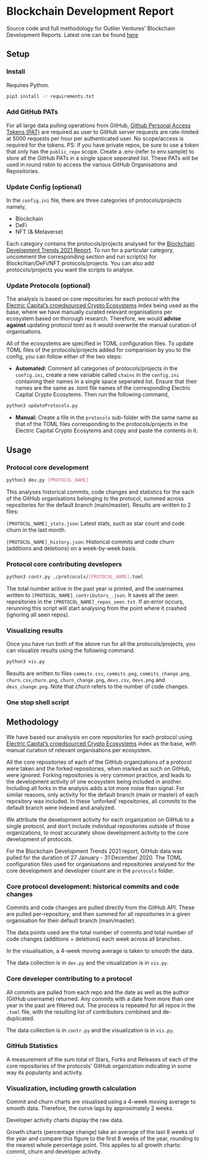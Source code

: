 # Blockchain Development Report

Source code and full methodology for Outlier Ventures' Blockchain Development Reports. Latest one can be found [here](https://outlierventures.io/research/blockchain-developer-trends-2021/)

## Setup 

### Install

Requires Python.

```sh
pip3 install -r requirements.txt
```

### Add GitHub PATs
For all large data pulling operations from GitHub, [Github Personal Access Tokens (PAT)](https://help.github.com/en/github/authenticating-to-github/creating-a-personal-access-token-for-the-command-line) are required as user to GitHub server requests are rate-limited at 5000 requests per hour per authenticated user. No scope/access is required for the tokens.
PS: If you have private repos, be sure to use a token that only has the `public_repo` scope.
Create a .env (refer to env.sample) to store all the GitHub PATs in a single space seperated list. These PATs will be used in round robin to access the various GitHub Organisations and Repositories. 

### Update Config (optional)
In the `config.ini` file, there are three categories of protocols/projects namely, 
- Blockchain
- DeFi 
- NFT (& Metaverse)

Each category contains the protocols/projects analysed for the [Blockchain Development Trends 2021 Report](https://outlierventures.io/research/blockchain-developer-trends-2021/). 
To run for a particular category, uncomment the corresponding section and run script(s) for Blockchian/DeFi/NFT protocols/projects. You can also add protocols/projects you want the scripts to analyse. 

### Update Protocols (optional)
The analysis is based on core repositories for each protocol with the [Electric Capital’s crowdsourced Crypto Ecosystems](https://github.com/electric-capital/crypto-ecosystems) index being used as the base, where we have manually curated relevant organisations per ecosystem based on thorough research. Therefore, we would **advise against** updating protocol toml as it would overwrite the manual curation of organisations. 

All of the ecosystems are specified in TOML configuration files. To update TOML files of the protocols/projects added for comparision by you to the config, you can follow either of the two steps: 
- **Automated:** Comment all categories of protocols/projects in the `config.ini`, create a new variable called `chains` in the `config.ini` containing their names in a single space seperated list. Ensure that their names are the same as .toml file names of the corresponding Electric Capital Crypto Ecosytems. Then run the following command,
```sh
python3 updateProtocols.py
```
- **Manual:** Create a file in the `protocols` sub-folder with the same name as that of the TOML files corresponding to the protocols/projects in the Electric Capital Crypto Ecosytems and copy and paste the contents in it.

## Usage

### Protocol core development
```sh
python3 dev.py [PROTOCOL_NAME]
```

This analyses historical commits, code changes and statistics for the each of the GitHub organisations belonging to the protocol, summed across repositories for the default branch (main/master). Results are written to 2 files:

`[PROTOCOL_NAME]_stats.json`: Latest stats, such as star count and code churn in the last month.

`[PROTOCOL_NAME]_history.json`: Historical commits and code churn (additions and deletions) on a week-by-week basis.

### Protocol core contributing developers
```sh
python3 contr.py ./protcocols/[PROTOCOL_NAME].toml
```

The total number active in the past year is printed, and the usernames written to `[PROTOCOL_NAME]_contributors_.json`. It saves all the seen repositories in the `[PROTOCOL_NAME]_repos_seen.txt`. If an error occurs, rerunning this script will start analysing from the point where it crashed (ignoring all seen repos). 

### Visualizing results
Once you have run both of the above run for all the protocols/projects, you can visualize results using the following command.
```sh
python3 vis.py
```

Results are written to files `commits.csv`, `commits.png`, `commits_change.png`, `churn.csv`,`churn.png`, `churn_change.png`, `devs.csv`, `devs.png` and `devs_change.png`. Note that churn refers to the number of code changes.

### One stop shell script

## Methodology

We have based our analsysis on core repositories for each protocol using [Electric Capital’s crowdsourced Crypto Ecosystems](https://github.com/electric-capital/crypto-ecosystems) index as the base, with manual curation of relevant organisations per ecosystem. 

All the core repositories of each of the GitHub organizations of a protocol were taken and the forked repositories, when marked as such on GitHub, were ignored. Forking repositories is very common practice, and leads to the development activity of one ecosystem being included in another. Including all forks in the analysis adds a lot more noise than signal. For similar reasons, only activity for the default branch (main or master) of each repository was included. In these ‘unforked’ repositories, all commits to the default branch were indexed and analyzed.

We attribute the development activity for each organization on GitHub to a single protocol, and don’t
include individual repositories outside of those organizations, to most accurately show development
activity to the core development of protocols.

For the Blockchain Development Trends 2021 report, GitHub data was pulled for the duration of 27 January - 31 December 2020. The TOML configuration files used for organisations and repositories analysed for the core development and developer count are in the `protocols` folder.

### Core protocol development: historical commits and code changes

Commits and code changes are pulled directly from the GitHub API. These are pulled per-repository, and then summed for all repositories in a given organisation for their default branch (main/master).

The data points used are the total number of commits and total number of code changes (additions + deletions) each week across all branches.

In the visualisation, a 4-week moving average is taken to smooth the data.

The data collection is in `dev.py` and the visualization is in `vis.py`.

### Core developer contributing to a protocol

All commits are pulled from each repo and the date as well as the author (GitHub username) returned. Any commits with a date from more than one year in the past are filtered out. The process is repeated for all repos in the `.toml` file, with the resulting list of contributors combined and de-duplicated.

The data collection is in `contr.py` and the visualization is in `vis.py`.

### GitHub Statistics
A measurement of the sum total of Stars, Forks and Releases of each of the core repositories of the protocols’ GitHub organization indicating in some way its popularity and activity.

### Visualization, including growth calculation

Commit and churn charts are visualised using a 4-week moving average to smooth data. Therefore, the curve lags by approximately 2 weeks.

Developer activity charts display the raw data.

Growth charts (percentage change) take an average of the last 8 weeks of the year and compare this figure to the first 8 weeks of the year, rounding to the nearest whole percentage point. This applies to all growth charts: commit, churn and developer activity.
